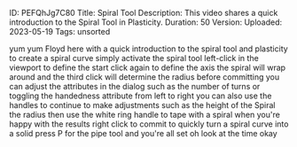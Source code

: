 ID: PEFQhJg7C80
Title: Spiral Tool
Description: This video shares a quick introduction to the Spiral Tool in Plasticity.
Duration: 50
Version: 
Uploaded: 2023-05-19
Tags: unsorted

yum yum Floyd here with a quick
introduction to the spiral tool and
plasticity to create a spiral curve
simply activate the spiral tool
left-click in the viewport to define the
start click again to define the axis the
spiral will wrap around and the third
click will determine the radius before
committing you can adjust the attributes
in the dialog such as the number of
turns or toggling the handedness
attribute from left to right you can
also use the handles to continue to make
adjustments such as the height of the
Spiral the radius
then use the white ring handle to tape
with a spiral when you're happy with the
results right click to commit to quickly
turn a spiral curve into a solid press P
for the pipe tool and you're all set oh
look at the time
okay
